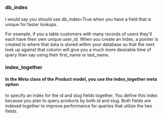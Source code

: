 ### db_index

####  

I would say you should use db_index=True when you have a field that is unique for faster lookups.

For example, if you a table customers with many records of users they'll each have their own unique user_id. When you
create an index, a pointer is created to where that data is stored within your database so that the next look up against
that column will give you a much more desirable time of query than say using their first_name or last_name.

### index_together

#### In the Meta class of the Product model, you use the index_together meta option
to specify an index for the id and slug fields together. You define this index because
you plan to query products by both id and slug. Both fields are indexed together
to improve performance for queries that utilize the two fields.

